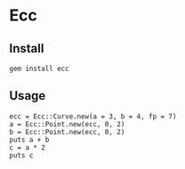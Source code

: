 # Ecc

## Install

```
gem install ecc
```

## Usage


```
ecc = Ecc::Curve.new(a = 3, b = 4, fp = 7)
a = Ecc::Point.new(ecc, 0, 2)
b = Ecc::Point.new(ecc, 0, 2)
puts a + b
c = a * 2
puts c
```
